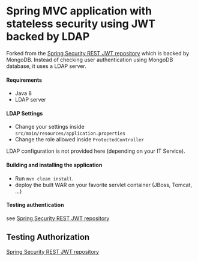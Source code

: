 # Spring MVC application with stateless security using JWT backed by LDAP

Forked from the [Spring Security REST JWT repository](https://github.com/SNCF-SIV/spring-security-rest-jwt) which is backed by MongoDB.
Instead of checking user authentication using MongoDB database, it uses a LDAP server.

#### Requirements

 * Java 8
 * LDAP server

#### LDAP Settings

 * Change your settings inside `src/main/resources/application.properties`
 * Change the role allowed inside `ProtectedController`

LDAP configuration is not provided here (depending on your IT Service).

#### Building and installing the application

 * Run `mvn clean install`.
 * deploy the built WAR on your favorite servlet container (JBoss, Tomcat, ...)

#### Testing authentication

see [Spring Security REST JWT repository](https://github.com/SNCF-SIV/spring-security-rest-jwt)

## Testing Authorization

[Spring Security REST JWT repository](https://github.com/SNCF-SIV/spring-security-rest-jwt)






